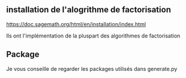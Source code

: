 ## installation de l'alogrithme de factorisation
https://doc.sagemath.org/html/en/installation/index.html

Ils ont l'implémentation de la pluspart des algorithmes de factorisation

## Package
Je vous conseille de regarder les packages utilisés dans generate.py